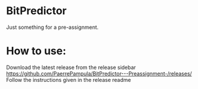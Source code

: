 # BitPredictor
Just something for a pre-assignment.
# How to use:
Download the latest release from the release sidebar
https://github.com/PaerrePampula/BitPredictor---Preassignment-/releases/
Follow the instructions given in the release readme
